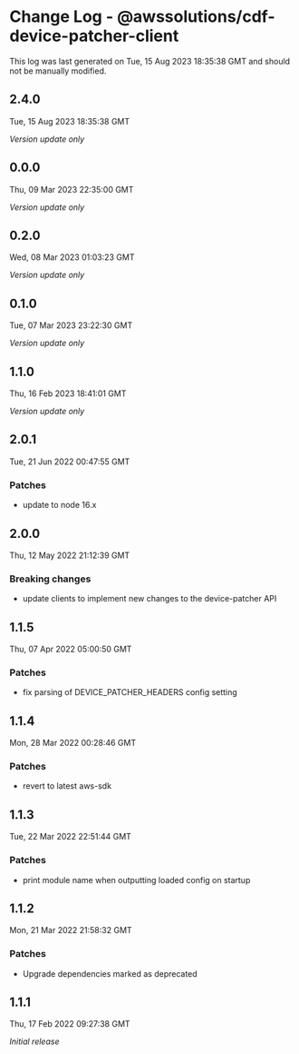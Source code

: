 # Change Log - @awssolutions/cdf-device-patcher-client

This log was last generated on Tue, 15 Aug 2023 18:35:38 GMT and should not be manually modified.

## 2.4.0
Tue, 15 Aug 2023 18:35:38 GMT

_Version update only_

## 0.0.0
Thu, 09 Mar 2023 22:35:00 GMT

_Version update only_

## 0.2.0
Wed, 08 Mar 2023 01:03:23 GMT

_Version update only_

## 0.1.0
Tue, 07 Mar 2023 23:22:30 GMT

_Version update only_

## 1.1.0
Thu, 16 Feb 2023 18:41:01 GMT

_Version update only_

## 2.0.1
Tue, 21 Jun 2022 00:47:55 GMT

### Patches

- update to node 16.x

## 2.0.0
Thu, 12 May 2022 21:12:39 GMT

### Breaking changes

- update clients to implement new changes to the device-patcher API

## 1.1.5
Thu, 07 Apr 2022 05:00:50 GMT

### Patches

- fix parsing of DEVICE_PATCHER_HEADERS config setting

## 1.1.4
Mon, 28 Mar 2022 00:28:46 GMT

### Patches

- revert to latest aws-sdk

## 1.1.3
Tue, 22 Mar 2022 22:51:44 GMT

### Patches

- print module name when outputting loaded config on startup

## 1.1.2
Mon, 21 Mar 2022 21:58:32 GMT

### Patches

- Upgrade dependencies marked as deprecated

## 1.1.1
Thu, 17 Feb 2022 09:27:38 GMT

_Initial release_

